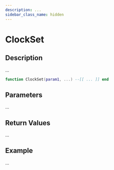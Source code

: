 ```yaml
---
description: ...
sidebar_class_name: hidden
---
```


# ClockSet

## Description

...

```lua
function ClockSet(param1, ...) --[[ ... ]] end
```

## Parameters

...

## Return Values

...

## Example

...

